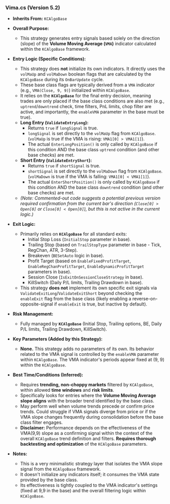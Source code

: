 ### Vima.cs (Version 5.2)

*   **Inherits From:** `KCAlgoBase`

*   **Overall Purpose:**
    *   This strategy generates entry signals based solely on the direction (slope) of the **Volume Moving Average (`VMA`)** indicator calculated within the `KCAlgoBase` framework.

*   **Entry Logic (Specific Conditions):**
    *   This strategy does **not** initialize its own indicators. It directly uses the `volMaUp` and `volMaDown` boolean flags that are calculated by the `KCAlgoBase` during its `OnBarUpdate` cycle.
    *   These base class flags are typically derived from a `VMA` indicator (e.g., `VMA(Close, 9, 9)`) initialized within `KCAlgoBase`.
    *   It relies on the **`KCAlgoBase`** for the final entry decision, meaning trades are only placed if the base class conditions are also met (e.g., `uptrend`/`downtrend` check, time filters, PnL limits, chop filter are active, and importantly, the `enableVMA` parameter in the base must be true).
    *   **Long Entry (`ValidateEntryLong`):**
        *   Returns `true` if `longSignal` is true.
        *   `longSignal` is set directly to the `volMaUp` flag from `KCAlgoBase`. (`volMaUp` is true if the VMA is rising: `VMA1[0] > VMA1[1]`).
        *   The actual `EnterLongPosition()` is only called by `KCAlgoBase` if this condition AND the base class `uptrend` condition (and other base checks) are met.
    *   **Short Entry (`ValidateEntryShort`):**
        *   Returns `true` if `shortSignal` is true.
        *   `shortSignal` is set directly to the `volMaDown` flag from `KCAlgoBase`. (`volMaDown` is true if the VMA is falling: `VMA1[0] < VMA1[1]`).
        *   The actual `EnterShortPosition()` is only called by `KCAlgoBase` if this condition AND the base class `downtrend` condition (and other base checks) are met.
    *   *(Note: Commented-out code suggests a potential previous version required confirmation from the current bar's direction (`Close[0] > Open[0]` or `Close[0] < Open[0]`), but this is not active in the current logic.)*

*   **Exit Logic:**
    *   Primarily relies on **`KCAlgoBase`** for all standard exits:
        *   Initial Stop Loss (`InitialStop` parameter in base).
        *   Trailing Stop (based on `TrailStopType` parameter in base - Tick, RegChan, ATR, 3-Step).
        *   Breakeven (`BESetAuto` logic in base).
        *   Profit Target (based on `EnableFixedProfitTarget`, `EnableRegChanProfitTarget`, `EnableDynamicProfitTarget` parameters in base).
        *   Session Close (`IsExitOnSessionCloseStrategy` in base).
        *   KillSwitch (Daily P/L limits, Trailing Drawdown in base).
    *   This strategy **does not** implement its own specific exit signals via `ValidateExitLong`/`ValidateExitShort` beyond checking the `enableExit` flag from the base class (likely enabling a reverse-on-opposite-signal if `enableExit` is true, but inactive by default).

*   **Risk Management:**
    *   Fully managed by **`KCAlgoBase`** (Initial Stop, Trailing options, BE, Daily P/L limits, Trailing Drawdown, KillSwitch).

*   **Key Parameters (Added by this Strategy):**
    *   **None.** This strategy adds no parameters of its own. Its behavior related to the VMA signal is controlled by the `enableVMA` parameter within `KCAlgoBase`. The VMA indicator's periods appear fixed at (9, 9) within the `KCAlgoBase`.

*   **Best Time/Conditions (Inferred):**
    *   Requires **trending, non-choppy markets** filtered by `KCAlgoBase`, within allowed **time windows** and **risk limits**.
    *   Specifically looks for entries where the **Volume Moving Average slope aligns** with the broader trend identified by the base class.
    *   May perform well when volume trends precede or confirm price trends. Could struggle if VMA signals diverge from price or if the VMA slope changes frequently during consolidation before the base class filter engages.
    *   **Disclaimer:** Performance depends on the effectiveness of the VMA(9,9) slope as a confirming signal within the context of the overall `KCAlgoBase` trend definition and filters. **Requires thorough backtesting and optimization** of the `KCAlgoBase` parameters.

*   **Notes:**
    *   This is a very minimalistic strategy layer that isolates the VMA slope signal from the `KCAlgoBase` framework.
    *   It doesn't initialize any indicators itself; it consumes the VMA state provided by the base class.
    *   Its effectiveness is tightly coupled to the VMA indicator's settings (fixed at 9,9 in the base) and the overall filtering logic within `KCAlgoBase`.
